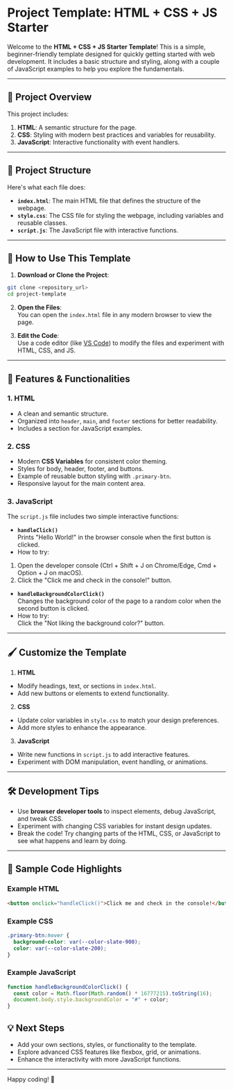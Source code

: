# Project Template: HTML + CSS + JS Starter

Welcome to the **HTML + CSS + JS Starter Template**! This is a simple, beginner-friendly template designed for quickly getting started with web development. It includes a basic structure and styling, along with a couple of JavaScript examples to help you explore the fundamentals.

---

## 🎯 **Project Overview**

This project includes:

1. **HTML**: A semantic structure for the page.
2. **CSS**: Styling with modern best practices and variables for reusability.
3. **JavaScript**: Interactive functionality with event handlers.

---

## 📂 **Project Structure**

Here's what each file does:

- **`index.html`**: The main HTML file that defines the structure of the webpage.
- **`style.css`**: The CSS file for styling the webpage, including variables and reusable classes.
- **`script.js`**: The JavaScript file with interactive functions.

---

## 🌟 **How to Use This Template**

1. **Download or Clone the Project**:

```bash
git clone <repository_url>
cd project-template
```

2. **Open the Files**:  
   You can open the `index.html` file in any modern browser to view the page.

3. **Edit the Code**:  
   Use a code editor (like [VS Code](https://code.visualstudio.com/)) to modify the files and experiment with HTML, CSS, and JS.

---

## 🔧 **Features & Functionalities**

### 1. **HTML**

- A clean and semantic structure.
- Organized into `header`, `main`, and `footer` sections for better readability.
- Includes a section for JavaScript examples.

### 2. **CSS**

- Modern **CSS Variables** for consistent color theming.
- Styles for body, header, footer, and buttons.
- Example of reusable button styling with `.primary-btn`.
- Responsive layout for the main content area.

### 3. **JavaScript**

The `script.js` file includes two simple interactive functions:

- **`handleClick()`**  
  Prints "Hello World!" in the browser console when the first button is clicked.
- How to try:

1.  Open the developer console (Ctrl + Shift + J on Chrome/Edge, Cmd + Option + J on macOS).
2.  Click the "Click me and check in the console!" button.

- **`handleBackgroundColorClick()`**  
  Changes the background color of the page to a random color when the second button is clicked.
- How to try:  
  Click the "Not liking the background color?" button.

---

## 🖌️ **Customize the Template**

1. **HTML**

- Modify headings, text, or sections in `index.html`.
- Add new buttons or elements to extend functionality.

2. **CSS**

- Update color variables in `style.css` to match your design preferences.
- Add more styles to enhance the appearance.

3. **JavaScript**

- Write new functions in `script.js` to add interactive features.
- Experiment with DOM manipulation, event handling, or animations.

---

## 🛠️ **Development Tips**

- Use **browser developer tools** to inspect elements, debug JavaScript, and tweak CSS.
- Experiment with changing CSS variables for instant design updates.
- Break the code! Try changing parts of the HTML, CSS, or JavaScript to see what happens and learn by doing.

---

## 📄 **Sample Code Highlights**

### Example HTML

```html
<button onclick="handleClick()">Click me and check in the console!</button>
```

### Example CSS

```css
.primary-btn:hover {
  background-color: var(--color-slate-900);
  color: var(--color-slate-200);
}
```

### Example JavaScript

```js
function handleBackgroundColorClick() {
  const color = Math.floor(Math.random() * 16777215).toString(16);
  document.body.style.backgroundColor = "#" + color;
}
```

## 💡 **Next Steps**

- Add your own sections, styles, or functionality to the template.
- Explore advanced CSS features like flexbox, grid, or animations.
- Enhance the interactivity with more JavaScript functions.

---

Happy coding! 🚀
